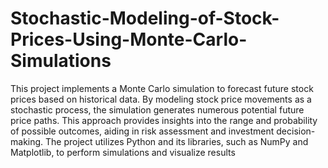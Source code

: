 # Stochastic-Modeling-of-Stock-Prices-Using-Monte-Carlo-Simulations

This project implements a Monte Carlo simulation to forecast future stock prices based on historical data. By modeling stock price movements as a stochastic process, the simulation generates numerous potential future price paths. This approach provides insights into the range and probability of possible outcomes, aiding in risk assessment and investment decision-making. The project utilizes Python and its libraries, such as NumPy and Matplotlib, to perform simulations and visualize results
